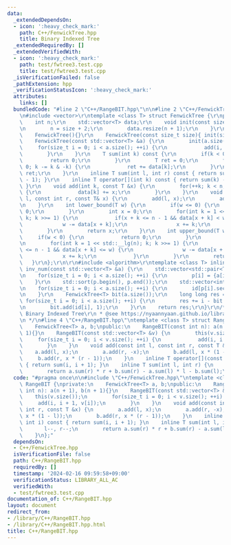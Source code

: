 ```yaml
---
data:
  _extendedDependsOn:
  - icon: ':heavy_check_mark:'
    path: C++/FenwickTree.hpp
    title: Binary Indexed Tree
  _extendedRequiredBy: []
  _extendedVerifiedWith:
  - icon: ':heavy_check_mark:'
    path: test/fwtree3.test.cpp
    title: test/fwtree3.test.cpp
  _isVerificationFailed: false
  _pathExtension: hpp
  _verificationStatusIcon: ':heavy_check_mark:'
  attributes:
    links: []
  bundledCode: "#line 2 \"C++/RangeBIT.hpp\"\n\n#line 2 \"C++/FenwickTree.hpp\"\n\r\
    \n#include <vector>\r\ntemplate <class T> struct FenwickTree {\r\nprivate:\r\n\
    \    int n;\r\n    std::vector<T> data;\r\n    void init(const size_t size) {\r\
    \n        n = size + 2;\r\n        data.resize(n + 1);\r\n    }\r\npublic:\r\n\
    \    FenwickTree(){}\r\n    FenwickTree(const size_t size){ init(size); }\r\n\
    \    FenwickTree(const std::vector<T> &a) {\r\n        init(a.size());\r\n   \
    \     for(size_t i = 0; i < a.size(); ++i) {\r\n            add(i, a[i]);\r\n\
    \        }\r\n    }\r\n    T sum(int k) const {\r\n        if(k < 0) {\r\n   \
    \         return 0;\r\n        }\r\n        T ret = 0;\r\n        for(++k; k >\
    \ 0; k -= k & -k) {\r\n            ret += data[k];\r\n        }\r\n        return\
    \ ret;\r\n    }\r\n    inline T sum(int l, int r) const { return sum(r) - sum(l\
    \ - 1); }\r\n    inline T operator[](int k) const { return sum(k) - sum(k - 1);\
    \ }\r\n    void add(int k, const T &x) {\r\n        for(++k; k < n; k += k & -k)\
    \ {\r\n            data[k] += x;\r\n        }\r\n    }\r\n    void add(const int\
    \ l, const int r, const T& x) {\r\n        add(l, x);\r\n        add(r + 1, -x);\r\
    \n    }\r\n    int lower_bound(T w) {\r\n        if(w <= 0) {\r\n            return\
    \ 0;\r\n        }\r\n        int x = 0;\r\n        for(int k = 1 << std::__lg(n);\
    \ k; k >>= 1) {\r\n            if(x + k <= n - 1 && data[x + k] < w) {\r\n   \
    \             w -= data[x + k];\r\n                x += k;\r\n            }\r\n\
    \        }\r\n        return x;\r\n    }\r\n    int upper_bound(T w) {\r\n   \
    \     if(w < 0) {\r\n            return 0;\r\n        }\r\n        int x = 0;\r\
    \n        for(int k = 1 << std::__lg(n); k; k >>= 1) {\r\n            if(x + k\
    \ <= n - 1 && data[x + k] <= w) {\r\n                w -= data[x + k];\r\n   \
    \             x += k;\r\n            }\r\n        }\r\n        return x;\r\n \
    \   }\r\n};\r\n\r\n#include <algorithm>\r\ntemplate <class T> inline long long\
    \ inv_num(const std::vector<T> &a) {\r\n    std::vector<std::pair<T, int>> p(a.size());\r\
    \n    for(size_t i = 0; i < a.size(); ++i) {\r\n        p[i] = {a[i], i};\r\n\
    \    }\r\n    std::sort(p.begin(), p.end());\r\n    std::vector<int> id(a.size());\r\
    \n    for(size_t i = 0; i < a.size(); ++i) {\r\n        id[p[i].second] = i;\r\
    \n    }\r\n    FenwickTree<T> bit(a.size());\r\n    long long res = 0;\r\n   \
    \ for(size_t i = 0; i < a.size(); ++i) {\r\n        res += i - bit.sum(id[i]);\r\
    \n        bit.add(id[i], 1);\r\n    }\r\n    return res;\r\n}\r\n/**\r\n * @brief\
    \ Binary Indexed Tree\r\n * @see https://nyaannyaan.github.io/library/data-structure/binary-indexed-tree.hpp\r\
    \n */\n#line 4 \"C++/RangeBIT.hpp\"\ntemplate <class T> struct RangeBIT {\nprivate:\n\
    \    FenwickTree<T> a, b;\npublic:\n    RangeBIT(const int n): a(n + 1), b(n +\
    \ 1){}\n    RangeBIT(const std::vector<T> &v) {\n        this(v.size());\n   \
    \     for(size_t i = 0; i < v.size(); ++i) {\n            add(i, i + 1, v[i]);\n\
    \        }\n    }\n    void add(const int l, const int r, const T &x) {\n    \
    \    a.add(l, x);\n        a.add(r, -x);\n        b.add(l, x * (1 - l));\n   \
    \     b.add(r, x * (r - 1));\n    }\n    inline T operator[](const int i) const\
    \ { return sum(i, i + 1); }\n    inline T sum(int l, int r) {\n        l--, r--;\n\
    \        return a.sum(r) * r + b.sum(r) - a.sum(l) * l - b.sum(l);\n    }\n};\n"
  code: "#pragma once\n\n#include \"C++/FenwickTree.hpp\"\ntemplate <class T> struct\
    \ RangeBIT {\nprivate:\n    FenwickTree<T> a, b;\npublic:\n    RangeBIT(const\
    \ int n): a(n + 1), b(n + 1){}\n    RangeBIT(const std::vector<T> &v) {\n    \
    \    this(v.size());\n        for(size_t i = 0; i < v.size(); ++i) {\n       \
    \     add(i, i + 1, v[i]);\n        }\n    }\n    void add(const int l, const\
    \ int r, const T &x) {\n        a.add(l, x);\n        a.add(r, -x);\n        b.add(l,\
    \ x * (1 - l));\n        b.add(r, x * (r - 1));\n    }\n    inline T operator[](const\
    \ int i) const { return sum(i, i + 1); }\n    inline T sum(int l, int r) {\n \
    \       l--, r--;\n        return a.sum(r) * r + b.sum(r) - a.sum(l) * l - b.sum(l);\n\
    \    }\n};"
  dependsOn:
  - C++/FenwickTree.hpp
  isVerificationFile: false
  path: C++/RangeBIT.hpp
  requiredBy: []
  timestamp: '2024-02-16 09:59:58+09:00'
  verificationStatus: LIBRARY_ALL_AC
  verifiedWith:
  - test/fwtree3.test.cpp
documentation_of: C++/RangeBIT.hpp
layout: document
redirect_from:
- /library/C++/RangeBIT.hpp
- /library/C++/RangeBIT.hpp.html
title: C++/RangeBIT.hpp
---
```

